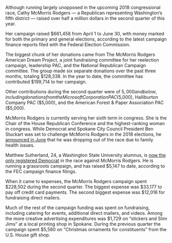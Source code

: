 Although running largely unopposed in the upcoming 2018 congressional race, Cathy McMorris Rodgers — a Republican representing Washington’s fifth district — raised over half a million dollars in the second quarter of this year.

Her campaign raised $661,458 from April 1 to June 30, with money marked for both the primary and general elections, according to the latest campaign finance reports filed with the Federal Election Commission.

The biggest chunk of her donations came from The McMorris Rodgers American Dream Project, a joint fundraising committee for her reelection campaign, leadership PAC, and the National Republican Campaign committee. The group made six separate donations over the past three months, totaling $128,338. In the year to date, the committee has contributed $199,714 to her campaign. 

Other contributions during the second quarter were of $5,000 and below, including donations from the Microsoft Corporation PAC ($5,000), Halliburton Company PAC ($5,000), and the American Forest & Paper Association PAC ($5,000). 

McMorris Rodgers is currently serving her sixth term in congress. She is the Chair of the House Republican Conference and the highest-ranking woman in congress. While Democrat and Spokane City Council President Ben Stuckart was set to challenge McMorris Rodgers in the 2018 elections, he [announced in June](http://www.spokesman.com/stories/2017/jun/06/stuckart-drops-out-of-congressional-race-citing-fa/) that he was dropping out of the race due to family health issues. 

Matthew Sutherland, 24, a Washington State University alumnus, is [now the only registered Democrat](http://www.spokesman.com/stories/2017/apr/12/wsu-student-wants-to-challenge-cathy-mcmorris-rodg/) in the race against McMorris Rodgers. He is running a grassroots campaign, and has raised $5,147 to date, according to the FEC campaign finance filings. 

When it came to expenses, the McMorris Rodgers campaign spent $228,502 during the second quarter. The biggest expense was $33,177 to pay off credit card payments. The second biggest expense was $12,016 for fundraising direct mailers.

Much of the rest of the campaign funding was spent on fundraising, including catering for events, additional direct mailers, and videos. Among the more creative advertising expenditures was $1,729 on “stickers and Slim Jims” at a local printing shop in Spokane. During the previous quarter the campaign spent $5,580 on “Christmas ornaments for constituents” from the U.S. House gift shop. 
